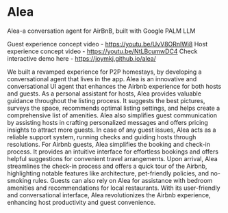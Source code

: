 # Alea
Alea-a conversation agent for AirBnB, built with Google PALM LLM

Guest experience concept video - https://youtu.be/UvV8ORnlWi8
Host experience concept video - https://youtu.be/NtLBcumwDC4
Check interactive demo here - https://joymkj.github.io/alea/

We built a revamped experience for P2P homestays, by developing a conversational agent that lives in the app. Alea is an innovative and conversational UI agent that enhances the Airbnb experience for both hosts and guests. As a personal assistant for hosts, Alea provides valuable guidance throughout the listing process. It suggests the best pictures, surveys the space, recommends optimal listing settings, and helps create a comprehensive list of amenities. Alea also simplifies guest communication by assisting hosts in crafting personalized messages and offers pricing insights to attract more guests. In case of any guest issues, Alea acts as a reliable support system, running checks and guiding hosts through resolutions. For Airbnb guests, Alea simplifies the booking and check-in process. It provides an intuitive interface for effortless bookings and offers helpful suggestions for convenient travel arrangements. Upon arrival, Alea streamlines the check-in process and offers a quick tour of the Airbnb, highlighting notable features like architecture, pet-friendly policies, and no-smoking rules. Guests can also rely on Alea for assistance with bedroom amenities and recommendations for local restaurants. With its user-friendly and conversational interface, Alea revolutionizes the Airbnb experience, enhancing host productivity and guest convenience.


